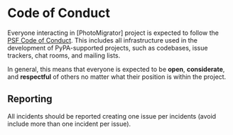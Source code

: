 # Code of Conduct

Everyone interacting in [PhotoMigrator] project is expected to follow the [PSF Code of Conduct]. 
This includes all infrastructure used in the development of PyPA-supported projects, 
such as codebases, issue trackers, chat rooms, and mailing lists.

In general, this means that everyone is expected to be **open**,
**considerate**, and **respectful** of others no matter what their position is
within the project.

## Reporting

All incidents should be reported creating one issue per incidents (avoid include more than one incident per issue).

[Python Packaging Authority]: https://github.com/pypa/
[PSF Code of Conduct]: https://policies.python.org/python.org/code-of-conduct/